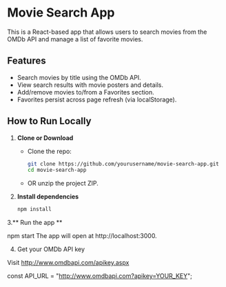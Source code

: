 # Movie Search App

This is a React-based app that allows users to search movies from the OMDb API and manage a list of favorite movies.

## Features
- Search movies by title using the OMDb API.
- View search results with movie posters and details.
- Add/remove movies to/from a Favorites section.
- Favorites persist across page refresh (via localStorage).

## How to Run Locally

1. **Clone or Download**
   - Clone the repo:
     ```bash
     git clone https://github.com/yourusername/movie-search-app.git
     cd movie-search-app
     ```
   - OR unzip the project ZIP.

2. **Install dependencies**
   ```bash
   npm install

3.** Run the app **

npm start
The app will open at http://localhost:3000.

4. Get your OMDb API key

Visit http://www.omdbapi.com/apikey.aspx

const API_URL = "http://www.omdbapi.com?apikey=YOUR_KEY";
